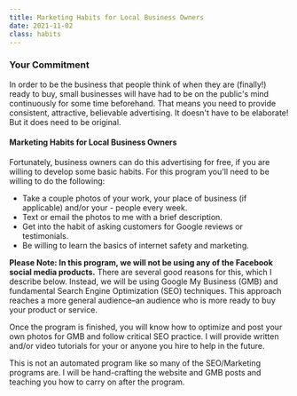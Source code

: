 ```yaml
---
title: Marketing Habits for Local Business Owners
date: 2021-11-02
class: habits
---
```


### Your Commitment

In order to be the business that people think of when they are (finally!) ready to buy, small businesses will have had to be on the public's mind continuously for some time beforehand. That means you need to provide consistent, attractive, believable advertising. It doesn't have to be elaborate! But it does need to be original.

#### Marketing Habits for Local Business Owners

Fortunately, business owners can do this advertising for free, if you are willing to develop some basic habits. For this program you'll need to be willing to do the following:

- Take a couple photos of your work, your place of business (if applicable) and/or your - people every week.
- Text or email the photos to me with a brief description.
- Get into the habit of asking customers for Google reviews or testimonials.
- Be willing to learn the basics of internet safety and marketing.

**Please Note: In this program, we will not be using any of the Facebook social media products.** There are several good reasons for this, which I describe below. Instead, we will be using Google My Business (GMB) and fundamental Search Engine Optimization (SEO) techniques. This approach reaches a more general audience–an audience who is more ready to buy your product or service.

Once the program is finished, you will know how to optimize and post your own photos for GMB and follow critical SEO practice. I will provide written and/or video tutorials for your or anyone you hire to help in the future.

This is not an automated program like so many of the SEO/Marketing programs are. I will be hand-crafting the website and GMB posts and teaching you how to carry on after the program.

